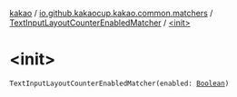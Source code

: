 [kakao](../../index.md) / [io.github.kakaocup.kakao.common.matchers](../index.md) / [TextInputLayoutCounterEnabledMatcher](index.md) / [&lt;init&gt;](./-init-.md)

# &lt;init&gt;

`TextInputLayoutCounterEnabledMatcher(enabled: `[`Boolean`](https://kotlinlang.org/api/latest/jvm/stdlib/kotlin/-boolean/index.html)`)`